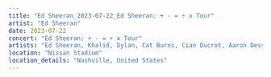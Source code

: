 ```yaml
---
title: "Ed Sheeran_2023-07-22_Ed Sheeran: + - = ÷ x Tour"
artist: "Ed Sheeran"
date: 2023-07-22
concert: "Ed Sheeran: + - = ÷ x Tour"
artists: "Ed Sheeran, Khalid, Dylan, Cat Burns, Cian Ducrot, Aaron Dessner, Rosa Linn"
location: "Nissan Stadium"
location_details: "Nashville, United States"
---
```

